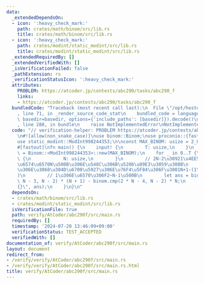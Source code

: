 ```yaml
---
data:
  _extendedDependsOn:
  - icon: ':heavy_check_mark:'
    path: crates/math/binom/src/lib.rs
    title: crates/math/binom/src/lib.rs
  - icon: ':heavy_check_mark:'
    path: crates/modint/static_modint/src/lib.rs
    title: crates/modint/static_modint/src/lib.rs
  _extendedRequiredBy: []
  _extendedVerifiedWith: []
  _isVerificationFailed: false
  _pathExtension: rs
  _verificationStatusIcon: ':heavy_check_mark:'
  attributes:
    PROBLEM: https://atcoder.jp/contests/abc290/tasks/abc290_f
    links:
    - https://atcoder.jp/contests/abc290/tasks/abc290_f
  bundledCode: "Traceback (most recent call last):\n  File \"/opt/hostedtoolcache/Python/3.10.14/x64/lib/python3.10/site-packages/onlinejudge_verify/documentation/build.py\"\
    , line 71, in _render_source_code_stat\n    bundled_code = language.bundle(stat.path,\
    \ basedir=basedir, options={'include_paths': [basedir]}).decode()\n  File \"/opt/hostedtoolcache/Python/3.10.14/x64/lib/python3.10/site-packages/onlinejudge_verify/languages/rust.py\"\
    , line 288, in bundle\n    raise NotImplementedError\nNotImplementedError\n"
  code: "// verification-helper: PROBLEM https://atcoder.jp/contests/abc290/tasks/abc290_f\n\
    \n#![allow(non_snake_case)]\nuse binom::Binom;\nuse proconio::{fastout, input};\n\
    use static_modint::ModInt998244353;\n\nconst MAX_BINOM: usize = 2_000_010;\n\n\
    #[fastout]\nfn main() {\n    input! {\n        T: usize,\n    }\n    let binom\
    \ = Binom::<ModInt998244353>::new(MAX_BINOM);\n    for _ in 0..T {\n        input!\
    \ {\n            N: usize,\n        }\n        // 2N-2\u30921\u4EE5\u4E0A\u306E\
    \u6574\u6570N\u500B\u306E\u548C\u306B\u5206\u89E3\u3059\u308B\n        // \u3053\
    \u306E\u3068\u304D\u6700\u5927\u306E\u76F4\u5F84\u306F\u3001N+1-(1\u306E\u6570\
    )\n        // 1\u306E\u6570\u306F2~N-1\u500B\n        let ans = binom.cmp(2 *\
    \ N - 3, N - 2) * (N + 1) - binom.cmp(2 * N - 4, N - 2) * N;\n        println!(\"\
    {}\", ans);\n    }\n}\n"
  dependsOn:
  - crates/math/binom/src/lib.rs
  - crates/modint/static_modint/src/lib.rs
  isVerificationFile: true
  path: verify/AtCoder/abc290f/src/main.rs
  requiredBy: []
  timestamp: '2024-07-20 13:46:09+09:00'
  verificationStatus: TEST_ACCEPTED
  verifiedWith: []
documentation_of: verify/AtCoder/abc290f/src/main.rs
layout: document
redirect_from:
- /verify/verify/AtCoder/abc290f/src/main.rs
- /verify/verify/AtCoder/abc290f/src/main.rs.html
title: verify/AtCoder/abc290f/src/main.rs
---
```

